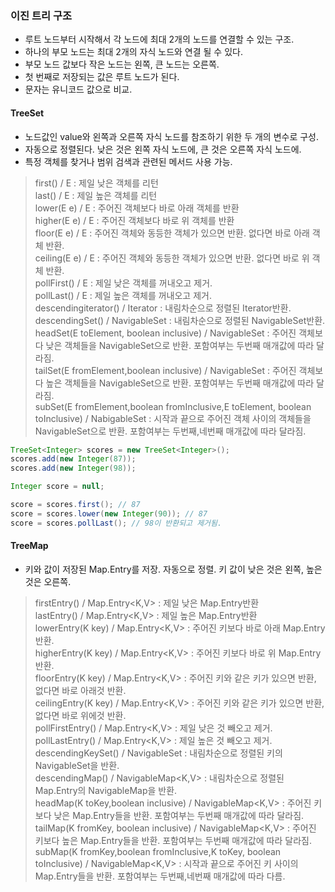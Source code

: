 ### 이진 트리 구조
* 루트 노드부터 시작해서 각 노드에 최대 2개의 노드를 연결할 수 있는 구조.   
* 하나의 부모 노드는 최대 2개의 자식 노드와 연결 될 수 있다.   
* 부모 노드 값보다 작은 노드는 왼쪽, 큰 노드는 오른쪽.   
* 첫 번째로 저장되는 값은 루트 노드가 된다.   
* 문자는 유니코드 값으로 비교.   

#### TreeSet
* 노드값인 value와 왼쪽과 오른쪽 자식 노드를 참조하기 위한 두 개의 변수로 구성.   
* 자동으로 정렬된다. 낮은 것은 왼쪽 자식 노드에, 큰 것은 오른쪽 자식 노드에.   
* 특정 객체를 찾거나 범위 검색과 관련된 메서드 사용 가능.

> first() / E : 제일 낮은 객체를 리턴   
> last() / E : 제일 높은 객체를 리턴   
> lower(E e) / E : 주어진 객체보다 바로 아래 객체를 반환   
> higher(E e) / E : 주어진 객체보다 바로 위 객체를 반환   
> floor(E e) / E : 주어진 객체와 동등한 객체가 있으면 반환. 없다면 바로 아래 객체 반환.   
> ceiling(E e) / E : 주어진 객체와 동등한 객체가 있으면 반환. 없다면 바로 위 객체 반환.   
> pollFirst() / E : 제일 낮은 객체를 꺼내오고 제거.   
> pollLast() / E : 제일 높은 객체를 꺼내오고 제거.   
> descendingiterator() / Iterator<E> : 내림차순으로 정렬된 Iterator반환.   
> descendingSet() / NavigableSet<E> : 내림차순으로 정렬된 NavigableSet반환.   
> headSet(E toElement, boolean inclusive) / NavigableSet<E> : 주어진 객체보다 낮은 객체들을 NavigableSet으로 반환. 포함여부는 두번째 매개값에 따라 달라짐.   
> tailSet(E fromElement,boolean inclusive) / NavigableSet<E> : 주어진 객체보다 높은 객체들을 NavigableSet으로 반환. 포함여부는 두번째 매개값에 따라 달라짐.   
> subSet(E fromElement,boolean fromInclusive,E toElement, boolean toInclusive) / NabigableSet<E> : 시작과 끝으로 주어진 객체 사이의 객체들을 NavigableSet으로 반환. 포함여부는 두번째,네번째 매개값에 따라 달라짐.     

```java
TreeSet<Integer> scores = new TreeSet<Integer>();
scores.add(new Integer(87));
scores.add(new Integer(98));

Integer score = null;

score = scores.first(); // 87
score = scores.lower(new Integer(90)); // 87
score = scores.pollLast(); // 98이 반환되고 제거됨.
```
  
#### TreeMap
* 키와 값이 저장된 Map.Entry를 저장. 자동으로 정렬. 키 값이 낮은 것은 왼쪽, 높은 것은 오른쪽.
  
> firstEntry() / Map.Entry<K,V> : 제일 낮은 Map.Entry반환   
> lastEntry() / Map.Entry<K,V> : 제일 높은 Map.Entry반환   
> lowerEntry(K key) / Map.Entry<K,V> : 주어진 키보다 바로 아래 Map.Entry반환.   
> higherEntry(K key) / Map.Entry<K,V> : 주어진 키보다 바로 위 Map.Entry반환.   
> floorEntry(K key) / Map.Entry<K,V> : 주어진 키와 같은 키가 있으면 반환, 없다면 바로 아래것 반환.   
> ceilingEntry(K key) / Map.Entry<K,V> : 주어진 키와 같은 키가 있으면 반환, 없다면 바로 위에것 반환.   
> pollFirstEntry() / Map.Entry<K,V> : 제일 낮은 것 빼오고 제거.   
> pollLastEntry() / Map.Entry<K,V> : 제일 높은 것 빼오고 제거.   
> descendingKeySet() / NavigableSet<K> : 내림차순으로 정렬된 키의 NavigableSet을 반환.   
> descendingMap() / NavigableMap<K,V> : 내림차순으로 정렬된 Map.Entry의 NavigableMap을 반환.   
> headMap(K toKey,boolean inclusive) / NavigableMap<K,V> : 주어진 키보다 낮은 Map.Entry들을 반환. 포함여부는 두번째 매개값에 따라 달라짐.   
> tailMap(K fromKey, boolean inclusive) / NavigableMap<K,V> : 주어진 키보다 높은 Map.Entry들을 반환. 포함여부는 두번째 매개값에 따라 달라짐.   
> subMap(K fromKey,boolean fromInclusive,K toKey, boolean toInclusive) / NavigableMap<K,V> : 시작과 끝으로 주어진 키 사이의 Map.Entry들을 반환. 포함여부는 두번째,네번째 매개값에 따라 다름.   
  
